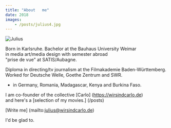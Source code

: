 ```yaml
---
title: "About   me"
date: 2018
images:
    - /posts/julius4.jpg
---
```

![Julius](/julius4.jpg)

Born in Karlsruhe. Bachelor at the Bauhaus University Weimar      
in media art/media design with semester abroad    
"prise de vue" at  SATIS/Aubagne.                                                  

Diploma in directing/tv journalism at the Filmakademie Baden-Württemberg.      
Worked for Deutsche Welle, Goethe Zentrum and SWR.     
- in Germany, Romania, Madagascar, Kenya and Burkina Faso.  

I am co-founder of the collective [Carlo] (https://wirsindcarlo.de)      
and here's a [selection of my movies.] (/posts)     

[Write me] (mailto:julius@wirsindcarlo.de) 

I'd be glad to.






